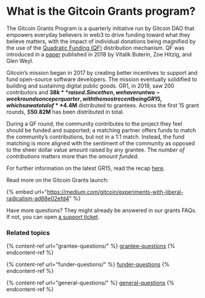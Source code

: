 # What is the Gitcoin Grants program?

The Gitcoin Grants Program is a quarterly initiative run by Gitcoin DAO that empowers everyday believers in web3 to drive funding toward what they believe matters, with the impact of individual donations being magnified by the use of the [Quadratic Funding (QF)](https://wtfisqf.com/) distribution mechanism. QF was introduced in a [paper](https://arxiv.org/abs/1809.06421v1) published in 2018 by Vitalik Buterin, Zoe Hitzig, and Glen Weyl.

Gitcoin’s mission began in 2017 by creating better incentives to support and fund open-source software developers. The mission eventually solidified to building and sustaining digital public goods. GR1, in 2019, saw 200 contributors and **$38k** raised. Since then, we have run two-week rounds once per quarter, with the most recent being GR15, which saw a total of **$4.4M** distributed to grantees. Across the first 15 grant rounds, $**50.82M** has been distributed in total.

During a QF round, the community contributes to the project they feel should be funded and supported; a matching partner offers funds to match the community’s contributions, but not in a 1:1 match. Instead, the fund matching is more aligned with the sentiment of the community as opposed to the sheer dollar value amount raised by any grantee. The _number of contributions_ matters more than the _amount funded._

For further information on the latest GR15, read the recap [here](https://go.gitcoin.co/blog/gr15-results).

Read more on the Gitcoin Grants launch:

{% embed url="https://medium.com/gitcoin/experiments-with-liberal-radicalism-ad68e02efd4" %}

Have more questions? They might already be answered in our grants FAQs. If not, you can open [a support ticket](https://gitcoin.happyfox.com/new).

### Related topics

{% content-ref url="grantee-questions/" %}
[grantee-questions](grantee-questions/)
{% endcontent-ref %}

{% content-ref url="funder-questions/" %}
[funder-questions](funder-questions/)
{% endcontent-ref %}

{% content-ref url="general-questions/" %}
[general-questions](general-questions/)
{% endcontent-ref %}

